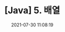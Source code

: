 ---
title: '[Java] 5. 배열'
date: 2021-07-30 11:08:19
category: 'Java'
thumbnail: { thumbnailSrc }
draft: false
---
